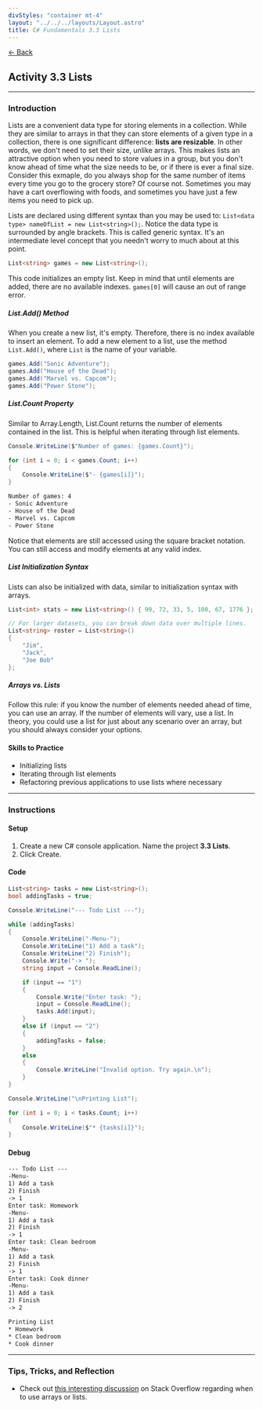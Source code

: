 ```yaml
---
divStyles: "container mt-4"
layout: "../../../layouts/Layout.astro"
title: C# Fundamentals 3.3 Lists
---
```


[← Back](/c-sharp-fundamentals/)

## Activity 3.3 Lists

---

### Introduction

Lists are a convenient data type for storing elements in a collection. While they are similar to arrays in that they can store elements of a given type in a collection, there is one significant difference: **lists are resizable**. In other words, we don't need to set their size, unlike arrays. This makes lists an attractive option when you need to store values in a group, but you don't know ahead of time what the size needs to be, or if there is ever a final size. Consider this exmaple, do you always shop for the same number of items every time you go to the grocery store? Of course not. Sometimes you may have a cart overflowing with foods, and sometimes you have just a few items you need to pick up.

Lists are declared using different syntax than you may be used to: `List<data type> nameOfList = new List<string>();`. Notice the data type is surrounded by angle brackets. This is called generic syntax. It's an intermediate level concept that you needn't worry to much about at this point.

```cs
List<string> games = new List<string>();
```

This code initializes an empty list. Keep in mind that until elements are added, there are no available indexes. `games[0]` will cause an out of range error.

##### List.Add() Method

When you create a new list, it's empty. Therefore, there is no index available to insert an element. To add a new element to a list, use the method `List.Add()`, where `List` is the name of your variable.

```cs
games.Add("Sonic Adventure");
games.Add("House of the Dead");
games.Add("Marvel vs. Capcom");
games.Add("Power Stone");
```

##### List.Count Property

Similar to Array.Length, List.Count returns the number of elements contained in the list. This is helpful when iterating through list elements.

```cs
Console.WriteLine($"Number of games: {games.Count}");

for (int i = 0; i < games.Count; i++)
{
    Console.WriteLine($"- {games[i]}");
}
```
```txt
Number of games: 4
- Sonic Adventure
- House of the Dead
- Marvel vs. Capcom
- Power Stone
```

Notice that elements are still accessed using the square bracket notation. You can still access and modify elements at any valid index.

##### List Initialization Syntax

Lists can also be initialized with data, similar to initialization syntax with arrays.

```cs
List<int> stats = new List<string>() { 99, 72, 33, 5, 100, 67, 1776 };

// For larger datasets, you can break down data over multiple lines.
List<string> roster = List<string>()
{
    "Jim",
    "Jack",
    "Joe Bob"
};
```

##### Arrays vs. Lists

Follow this rule: if you know the number of elements needed ahead of time, you can use an array. If the number of elements will vary, use a list. In theory, you could use a list for just about any scenario over an array, but you should always consider your options.

#### Skills to Practice

- Initializing lists
- Iterating through list elements
- Refactoring previous applications to use lists where necessary

---

### Instructions

#### Setup

1. Create a new C# console application. Name the project **3.3 Lists**.
2. Click Create.

#### Code

```cs
List<string> tasks = new List<string>();
bool addingTasks = true;

Console.WriteLine("--- Todo List ---");

while (addingTasks)
{
    Console.WriteLine("-Menu-");
    Console.WriteLine("1) Add a task");
    Console.WriteLine("2) Finish");
    Console.Write("-> ");
    string input = Console.ReadLine();

    if (input == "1")
    {
        Console.Write("Enter task: ");
        input = Console.ReadLine();
        tasks.Add(input);
    }
    else if (input == "2")
    {
        addingTasks = false;
    }
    else
    {
        Console.WriteLine("Invalid option. Try again.\n");
    }
}

Console.WriteLine("\nPrinting List");

for (int i = 0; i < tasks.Count; i++)
{
    Console.WriteLine($"* {tasks[i]}");
}
```

#### Debug

```txt
--- Todo List ---
-Menu-
1) Add a task
2) Finish
-> 1
Enter task: Homework
-Menu-
1) Add a task
2) Finish
-> 1
Enter task: Clean bedroom
-Menu-
1) Add a task
2) Finish
-> 1
Enter task: Cook dinner
-Menu-
1) Add a task
2) Finish
-> 2

Printing List
* Homework
* Clean bedroom
* Cook dinner
```

---

### Tips, Tricks, and Reflection

- Check out <a href="https://stackoverflow.com/questions/434761/array-versus-listt-when-to-use-which" target="_blank">this interesting discussion</a> on Stack Overflow regarding when to use arrays or lists.
